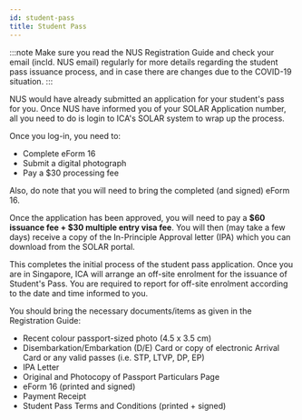```yaml
---
id: student-pass
title: Student Pass
---
```


:::note
Make sure you read the NUS Registration Guide and check your email (incld. NUS email) regularly for more details regarding the student pass issuance process, and in case there are changes due to the COVID-19 situation.
:::

NUS would have already submitted an application for your student's pass for you. Once NUS have informed you of your SOLAR Application number, all you need to do is login to ICA's SOLAR system to wrap up the process.

Once you log-in, you need to: 
- Complete eForm 16
- Submit a digital photograph
- Pay a $30 processing fee

Also, do note that you will need to bring the completed (and signed) eForm 16.

Once the application has been approved, you will need to pay a **$60 issuance fee + $30 multiple entry visa fee**. You will then (may take a few days) receive a copy of the In-Principle Approval letter (IPA) which you can download from the SOLAR portal. 

This completes the initial process of the student pass application. Once you are in Singapore, ICA will arrange an off-site enrolment for the issuance of Student's Pass. You are required to report for off-site enrolment according to the date and time informed to you.

You should bring the necessary documents/items as given in the Registration Guide:
- Recent colour passport-sized photo (4.5 x 3.5 cm)
- Disembarkation/Embarkation (D/E) Card or copy of electronic Arrival Card or any valid passes (i.e. STP, LTVP, DP, EP)
- IPA Letter
- Original and Photocopy of Passport Particulars Page
- eForm 16 (printed and signed)
- Payment Receipt
- Student Pass Terms and Conditions (printed + signed)
